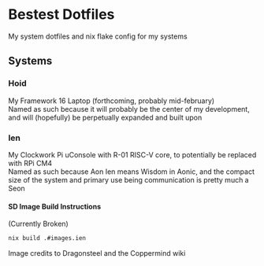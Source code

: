 # Bestest Dotfiles

My system dotfiles and nix flake config for my systems

## Systems

### Hoid
<!--
![Hoid](https://coppermind.net/w/images/HoidPromo.jpg)
-->
My Framework 16 Laptop (forthcoming, probably mid-february)  
Named as such because it will probably be the center of my development, and will (hopefully) be perpetually expanded and built upon

### Ien
<!--
![Aon Ien](https://coppermind.net/w/images/Aon_Ien.svg)
-->
My Clockwork Pi uConsole with R-01 RISC-V core, to potentially be replaced with RPi CM4  
Named as such because Aon Ien means Wisdom in Aonic, and the compact size of the system and primary use being communication is pretty much a Seon

#### SD Image Build Instructions
(Currently Broken)
```bash
nix build .#images.ien
```

Image credits to Dragonsteel and the Coppermind wiki
